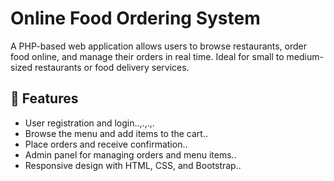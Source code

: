 # Online Food Ordering System

A PHP-based web application allows users to browse restaurants, order food online, and manage their orders in real time. Ideal for small to medium-sized restaurants or food delivery services.

## 🚀 Features
- User registration and login..,.,.,.
- Browse the menu and add items to the cart..
- Place orders and receive confirmation..
- Admin panel for managing orders and menu items..
- Responsive design with HTML, CSS, and Bootstrap..

